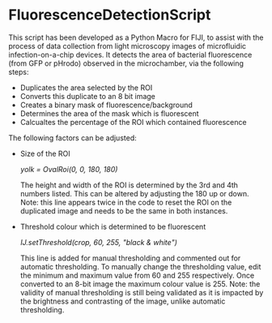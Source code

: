 # FluorescenceDetectionScript

This script has been developed as a Python Macro for FIJI, to assist with the process of data collection from light microscopy images of microfluidic infection-on-a-chip devices. It detects the area of bacterial fluorescence (from GFP or pHrodo) observed in the microchamber, via the following steps:
- Duplicates the area selected by the ROI
- Converts this duplicate to an 8 bit image
- Creates a binary mask of fluorescence/background
- Determines the area of the mask which is fluorescent 
- Calcualtes the percentage of the ROI which contained fluorescence

The following factors can be adjusted:
- Size of the ROI
  
  *yolk = OvalRoi(0, 0, 180, 180)*
  
  The height and width of the ROI is determined by the 3rd and 4th numbers listed. This can be altered by adjusting the 180 up or down. 
  Note: this line appears twice in the code to reset the ROI on the duplicated image and needs to be the same in both instances.
- Threshold colour which is determined to be fluorescent
  
  *IJ.setThreshold(crop, 60, 255, "black & white")*
  
  This line is added for manual thresholding and commented out for automatic thresholding. To manually change the thresholding value, edit the minimum and maximum value from 60 and 255 respectively.
  Once converted to an 8-bit image the maximum colour value is 255. Note: the validity of manual thresholding is still being validated as it is impacted by the brightness and contrasting of the image, unlike automatic thresholding. 
